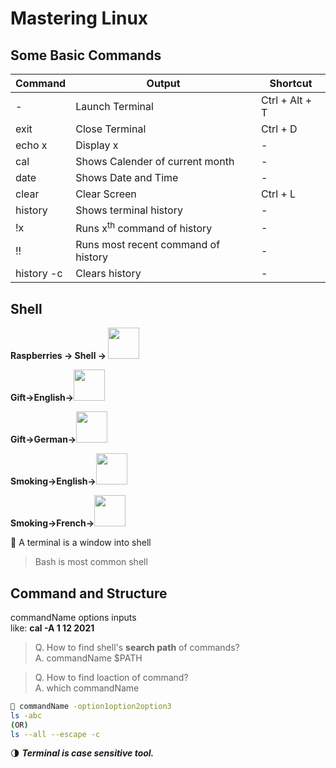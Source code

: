# Mastering Linux

## Some Basic Commands
|Command| Output|Shortcut|
|-|-|-|
|-|Launch Terminal|Ctrl + Alt + T|
|exit|Close Terminal|Ctrl + D|
|echo x|Display x|-|
|cal|Shows Calender of current month|-|
|date|Shows Date and Time|-|
|clear|Clear Screen|Ctrl + L|
|history|Shows terminal history|-|
|!x|Runs x<sup>th</sup> command of history|-|
|!!|Runs most recent command of history|-|
|history -c|Clears history|-|

## Shell
<b>
Raspberries &#8594; Shell &#8594; 
<img src="https://speciality.medicaldialogues.in/wp-content/uploads/2019/02/Raspberries05.jpg" width="50" height="50">

Gift&#8594;English&#8594;<img src="https://cdn.cnn.com/cnnnext/dam/assets/201020121618-amazon-holiday-lead.jpg" width="50" height="50">

Gift&#8594;German&#8594;<img src="https://blog.yekki.co.uk/wp-content/uploads/2019/09/2019-09-05-12_45_06-Photos.png" width="50" height="50">

Smoking&#8594;English&#8594;<img src="https://www.pulsetoday.co.uk/wp-content/uploads/c_files/web/g/t/p/smoking-cessation-535x350-scaled.jpg" width="50" height="50">

Smoking&#8594;French&#8594;<img src="https://5.imimg.com/data5/WD/PM/MY-1902309/tuxedo-men-suit-500x500.jpg" width="50" height="50">

</b>

🌟 A terminal is a window into shell

> Bash is most common shell

## Command and Structure

commandName options inputs<br>
like:
<b>cal -A 1 12 2021</b> 

> Q. How to find shell's **search path** of commands?<br>
A. commandName $PATH

> Q. How to find loaction of command?<br>
A. which commandName

```bash
💫 commandName -option1option2option3
ls -abc
(OR)
ls --all --escape -c
```


🌗 ***Terminal is case sensitive tool.***

